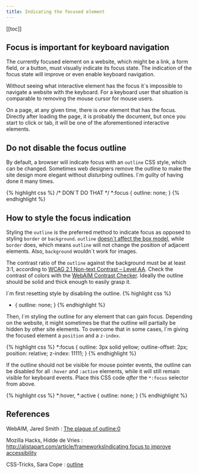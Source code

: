 ```yaml
---
title: Indicating the focused element
---
```


[[toc]]

## Focus is important for keyboard navigation
The currently focused element on a website, which might be a link, a form field, or a button, must visually indicate its focus state. The indication of the focus state will improve or even enable keyboard navigation. 

Without seeing what interactive element has the focus it´s impossible to navigate a website with the keyboard. For a keyboard user that situation is comparable to removing the mouse cursor for mouse users. 

On a page, at any given time, there is *one* element that has the focus. Directly after loading the page, it is probably the document, but once you start to click or tab, it will be one of the aforementioned interactive elements. 

## Do not disable the focus outline
By default, a browser will indicate focus with an `outline` CSS style, which can be changed. Sometimes web designers remove the outline to make the site design more elegant without *disturbing* outlines. I´m guilty of having done it many times.

{% highlight css %}
/* DON´T DO THAT */
*:focus {
  outline: none;
}
{% endhighlight %}

## How to style the focus indication
Styling the `outline` is the preferred method to indicate focus as opposed to styling `border` or `background`. `outline` [doesn´t affect the box model](https://css-tricks.com/almanac/properties/o/outline/), while `border` does, which means `outline` will not change the position of adjacent elements. Also, `background` wouldn´t work for images.

The contrast ratio of the `outline` against the background must be at least 3:1, according to [WCAG 2.1 Non-text Contrast – Level AA](https://www.w3.org/WAI/WCAG21/quickref/?versions=2.1&showtechniques=324%2C331#non-text-contrast
). Check the contrast of colors with the [WebAIM Contrast Checker](https://webaim.org/resources/contrastchecker/). Ideally the outline should be solid and thick enough to easily grasp it.

I´m first resetting style by disabling the outline.
{% highlight css %}
* {
  outline: none;
}
{% endhighlight %}

Then, I´m styling the outline for any element that can gain focus. Depending on the website, it might sometimes be that the outline will partially be hidden by other site elements. To overcome that in some cases, I´m giving the focused element a <code>position</code> and a <code>z-index</code>.

{% highlight css %}
*:focus {
  outline: 3px solid yellow;
  outline-offset: 2px;
  position: relative;
  z-index: 11111;
}
{% endhighlight %}

If the outline should not be visible for mouse pointer events, the outline can be disabled for all <code>:hover</code> and <code>:active</code> elements, while it will still remain visible for keyboard events. Place this CSS code <em>after</em> the <code>*:focus</code> selector from above.

{% highlight css %}
*:hover, *:active {
	outline: none;
}
{% endhighlight %}

## References

WebAIM, Jared Smith
: [The plague of outline:0](https://webaim.org/blog/plague-of-outline-0/)

Mozilla Hacks, Hidde de Vries
: [http://alistapart.com/article/frameworksIndicating focus to improve accessibility](https://hacks.mozilla.org/2019/06/indicating-focus-to-improve-accessibility/)

CSS-Tricks, Sara Cope
: [outline](https://css-tricks.com/almanac/properties/o/outline/)
